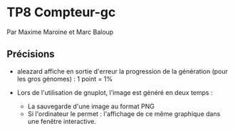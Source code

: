 TP8 Compteur-gc
===============

Par Maxime Maroine et Marc Baloup

## Précisions

- aleazard affiche en sortie d'erreur la progression de la génération
  (pour les gros génomes) : 1 point = 1%
  
- Lors de l'utilisation de gnuplot, l'image est généré en deux temps :
	- La sauvegarde d'une image au format PNG
	- Si l'ordinateur le permet : l'affichage de ce même graphique dans
	  une fenêtre interactive.

